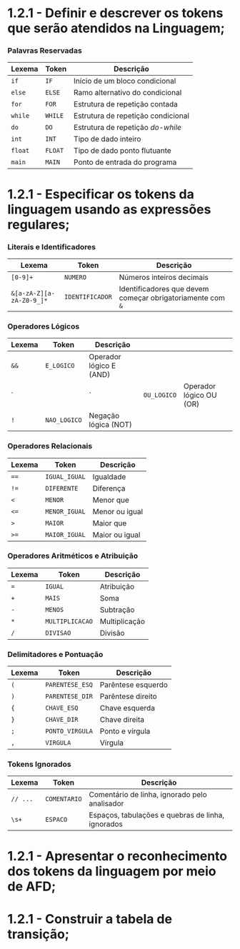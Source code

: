 # 1.2.1 - Definir e descrever os tokens que serão atendidos na Linguagem;

### Palavras Reservadas
| Lexema | Token   | Descrição                          |
| -------- | ------- | ---------------------------------- |
| `if`     | `IF`    | Início de um bloco condicional     |
| `else`   | `ELSE`  | Ramo alternativo do condicional    |
| `for`    | `FOR`   | Estrutura de repetição contada     |
| `while`  | `WHILE` | Estrutura de repetição condicional |
| `do`     | `DO`    | Estrutura de repetição *do-while*  |
| `int`    | `INT`   | Tipo de dado inteiro               |
| `float`  | `FLOAT` | Tipo de dado ponto flutuante       |
| `main`   | `MAIN`  | Ponto de entrada do programa       |

# 1.2.1 - Especificar os tokens da linguagem usando as expressões regulares;

### Literais e Identificadores
| Lexema                 | Token           | Descrição                                                  |
| ------------------------ | --------------- | ---------------------------------------------------------- |
| `[0-9]+`                 | `NUMERO`        | Números inteiros decimais                                  |
| `&[a-zA-Z][a-zA-Z0-9_]*` | `IDENTIFICADOR` | Identificadores que devem começar obrigatoriamente com `&` |

### Operadores Lógicos
| Lexema | Token        | Descrição               |             |                         |
| -------- | ------------ | ----------------------- | ----------- | ----------------------- |
| `&&`     | `E_LOGICO`   | Operador lógico E (AND) |             |                         |
| `        |              | `                       | `OU_LOGICO` | Operador lógico OU (OR) |
| `!`      | `NAO_LOGICO` | Negação lógica (NOT)    |             |                         |


### Operadores Relacionais
| Lexema | Token         | Descrição      |
| -------- | ------------- | -------------- |
| `==`     | `IGUAL_IGUAL` | Igualdade      |
| `!=`     | `DIFERENTE`   | Diferença      |
| `<`      | `MENOR`       | Menor que      |
| `<=`     | `MENOR_IGUAL` | Menor ou igual |
| `>`      | `MAIOR`       | Maior que      |
| `>=`     | `MAIOR_IGUAL` | Maior ou igual |

### Operadores Aritméticos e Atribuição
| Lexema | Token           | Descrição     |
| -------- | --------------- | ------------- |
| `=`      | `IGUAL`         | Atribuição    |
| `+`      | `MAIS`          | Soma          |
| `-`      | `MENOS`         | Subtração     |
| `*`      | `MULTIPLICACAO` | Multiplicação |
| `/`      | `DIVISAO`       | Divisão       |

### Delimitadores e Pontuação
| Lexema | Token           | Descrição          |
| -------- | --------------- | ------------------ |
| `(`      | `PARENTESE_ESQ` | Parêntese esquerdo |
| `)`      | `PARENTESE_DIR` | Parêntese direito  |
| `{`      | `CHAVE_ESQ`     | Chave esquerda     |
| `}`      | `CHAVE_DIR`     | Chave direita      |
| `;`      | `PONTO_VIRGULA` | Ponto e vírgula    |
| `,`      | `VIRGULA`       | Vírgula            |


### Tokens Ignorados
| Lexema | Token        | Descrição                                         |
| -------- | ------------ | ------------------------------------------------- |
| `// ...` | `COMENTARIO` | Comentário de linha, ignorado pelo analisador     |
| `\s+`    | `ESPACO`     | Espaços, tabulações e quebras de linha, ignorados |



# 1.2.1 - Apresentar o reconhecimento dos tokens da linguagem por meio de AFD;


# 1.2.1 - Construir a tabela de transição;













